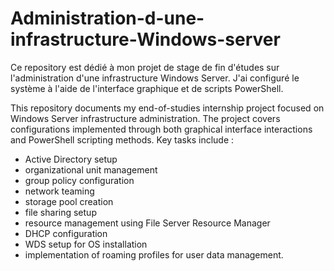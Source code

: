 # Administration-d-une-infrastructure-Windows-server
Ce repository est dédié à mon projet de stage de fin d'études sur l'administration d'une infrastructure Windows Server. J'ai configuré le système à l'aide de l'interface graphique et de scripts PowerShell.

This repository documents my end-of-studies internship project focused on Windows Server infrastructure administration. The project covers configurations implemented through both graphical interface interactions and PowerShell scripting methods. Key tasks include :
- Active Directory setup
- organizational unit management
- group policy configuration
- network teaming
- storage pool creation
- file sharing setup
- resource management using File Server Resource Manager
- DHCP configuration
- WDS setup for OS installation
- implementation of roaming profiles for user data management.
